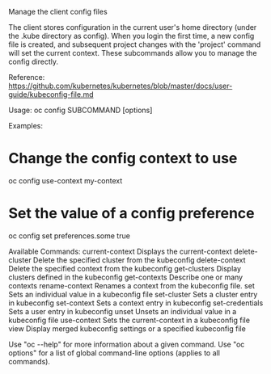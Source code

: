 Manage the client config files 

The client stores configuration in the current user's home directory (under the .kube directory as config). When you login the first time, a new config file is created, and subsequent project changes with the 'project' command will set the current context. These subcommands allow you to manage the config directly. 

Reference: https://github.com/kubernetes/kubernetes/blob/master/docs/user-guide/kubeconfig-file.md

Usage:
  oc config SUBCOMMAND [options]

Examples:
  # Change the config context to use
  oc config use-context my-context
  
  # Set the value of a config preference
  oc config set preferences.some true

Available Commands:
  current-context Displays the current-context
  delete-cluster  Delete the specified cluster from the kubeconfig
  delete-context  Delete the specified context from the kubeconfig
  get-clusters    Display clusters defined in the kubeconfig
  get-contexts    Describe one or many contexts
  rename-context  Renames a context from the kubeconfig file.
  set             Sets an individual value in a kubeconfig file
  set-cluster     Sets a cluster entry in kubeconfig
  set-context     Sets a context entry in kubeconfig
  set-credentials Sets a user entry in kubeconfig
  unset           Unsets an individual value in a kubeconfig file
  use-context     Sets the current-context in a kubeconfig file
  view            Display merged kubeconfig settings or a specified kubeconfig file

Use "oc <command> --help" for more information about a given command.
Use "oc options" for a list of global command-line options (applies to all commands).
